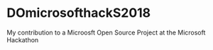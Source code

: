 # DOmicrosofthackS2018
My contribution to a Microosft Open Source Project at the Microsoft Hackathon
